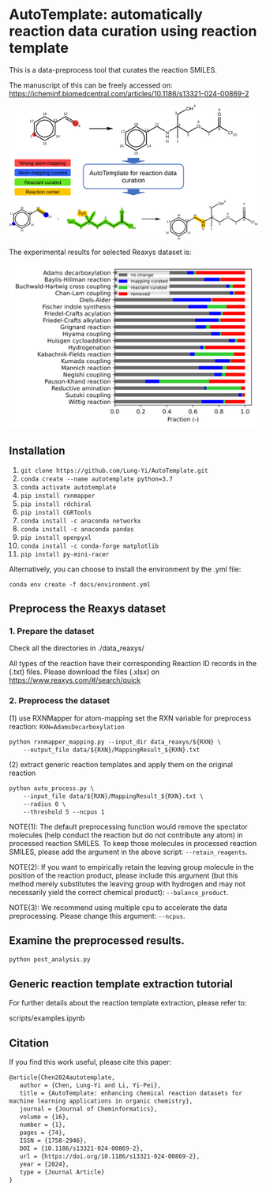 # AutoTemplate: automatically reaction data curation using reaction template
This is a data-preprocess tool that curates the reaction SMILES.

The manuscript of this can be freely accessed on:
https://jcheminf.biomedcentral.com/articles/10.1186/s13321-024-00869-2

![alt text](docs/abstract_TOC.svg)

The experimental results for selected Reaxys dataset is:

![alt text](docs/output.svg)

## Installation
1. `git clone https://github.com/Lung-Yi/AutoTemplate.git`
2. `conda create --name autotemplate python=3.7`
3. `conda activate autotemplate`
4. `pip install rxnmapper`
5. `pip install rdchiral`
6. `pip install CGRTools`
7. `conda install -c anaconda networkx`
8. `conda install -c anaconda pandas`
9. `pip install openpyxl`
10. `conda install -c conda-forge matplotlib`
11. `pip install py-mini-racer`

Alternatively, you can choose to install the environment by the .yml file:
```
conda env create -f docs/environment.yml
```

## Preprocess the Reaxys dataset
### 1. Prepare the dataset
Check all the directories in ./data_reaxys/

All types of the reaction have their corresponding Reaction ID records in the (.txt) files. Please download the files (.xlsx) on https://www.reaxys.com/#/search/quick

### 2. Preprocess the dataset
(1) use RXNMapper for atom-mapping
set the RXN variable for preprocess reaction: `RXN=AdamsDecarboxylation`
```
python rxnmapper_mapping.py --input_dir data_reaxys/${RXN} \
    --output_file data/${RXN}/MappingResult_${RXN}.txt
```

(2) extract generic reaction templates and apply them on the original reaction
```
python auto_process.py \
    --input_file data/${RXN}/MappingResult_${RXN}.txt \
    --radius 0 \
    --threshold 5 --ncpus 1
```
NOTE(1): The default preprocessing function would remove the spectator molecules (help conduct the reaction but do not contribute any atom) in processed reaction SMILES. To keep those molecules in processed reaction SMILES, please add the argument in the above script: `--retain_reagents`.

NOTE(2): If you want to empirically retain the leaving group molecule in the position of the reaction product, please include this argument (but this method merely substitutes the leaving group with hydrogen and may not necessarily yield the correct chemical product): `--balance_product`.

NOTE(3): We recommend using multiple cpu to accelerate the data preprocessing. Please change this argument: `--ncpus`.

## Examine the preprocessed results.
```
python post_analysis.py
```

## Generic reaction template extraction tutorial
For further details about the reaction template extraction, please refer to:

scripts/examples.ipynb

## Citation
If you find this work useful, please cite this paper:
```
@article{Chen2024autotemplate,
   author = {Chen, Lung-Yi and Li, Yi-Pei},
   title = {AutoTemplate: enhancing chemical reaction datasets for machine learning applications in organic chemistry},
   journal = {Journal of Cheminformatics},
   volume = {16},
   number = {1},
   pages = {74},
   ISSN = {1758-2946},
   DOI = {10.1186/s13321-024-00869-2},
   url = {https://doi.org/10.1186/s13321-024-00869-2},
   year = {2024},
   type = {Journal Article}
}
```